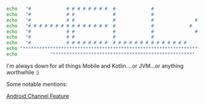 ```bash
echo   "#             # # # # # # # #  #             #                   #          "
echo   "#             # #              #             #                 #   #        "
echo   "#             # #              #             #               #       #      "
echo   "# # # # # # # # # # # # # # #  #             #             #           #    "
echo   "#             # #              #             #               #       #      "
echo   "#             # #              #             #                 #   #        "
echo   "#             # # # # # # # #  # # # # # # # # # # # # # #       #          "
echo "******************************************************************************"
echo            "***************************************************"
```

I'm always down for all things Mobile and Kotlin....or JVM...or anything worthwhile :)


Some notable mentions:

[Android Channel Feature](https://www.youtube.com/watch?v=DZ-rEgAWFkQ)

